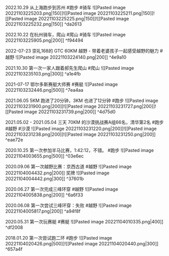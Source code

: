 


2022.10.29 从上海跑步到苏州 #跑步 #骑车
![[Pasted image 20221103225203.png|150]]![[Pasted image 20221103225211.png|150]]![[Pasted image 20221103225225.png|150]]![[Pasted image 20221103225232.png|150]] ^da2613

2022.10.22 在杭州骑车，爬山 #爬山 #骑车
![[Pasted image 20221103225905.png|200]] ^f94494

2022-07-23 崇礼168的 GTC 60KM 越野 - 带着老婆孩子一起感受越野的魅力 #越野 ![[Pasted image 20221103224140.png|200]]
^4e9a10

2021.10.30 第一次一家人跟着郝先生爬山 #爬山
![[Pasted image 20221103235103.png|300]] ^a1e4fb

2021-07-17 鄂尔多斯赛艇大师赛 #赛艇
![[Pasted image 20221103232446.png|500]] ^7ea4aa

2021.06.05 5KM 跑进了20分钟，3KM 也进了12分钟 #跑步
![[Pasted image 20221103231900.png|200]]![[Pasted image 20221103231727.png|200]]![[Pasted image 20221103231739.png|200]] ^4d75d0


2021.05.02 - 2021.05.04 三天 70KM 的沙漠挑战赛A组66名，清华第2名 #跑步 #越野 #沙漠
![[Pasted image 20221103231220.png|200]]![[Pasted image 20221103231238.png|200]]![[Pasted image 20221103231250.png|200]] ^eae72e




2020.10.25 第一次参加半马比赛，1:42:12，不错。 #跑步 
![[Pasted image 20221104003655.png|500]] ^03e6ec

2020.09.06 第一次越野比赛：京西古道 #越野
![[Pasted image 20221104004432.png|200]]   奖牌   ![[Pasted image 20221104004442.png|300]] ^37601b


2020.06.27 第一次完成三峰环穿 #越野 
![[Pasted image 20221104005838.png|200]] ^6a6f33

2020.06.08 第一次尝试三峰环穿：失败 #越野 
![[Pasted image 20221104005817.png|200]] ^a94f8f

2020.05.31 第一次玩赛艇 #赛艇 
![[Pasted image 20221104010335.png|400]] ^df2008

2018.01.20 第一次尝试跑二环 #跑步 
![[Pasted image 20221104020426.png|500]]![[Pasted image 20221104020440.png|300]] ^657a4f

